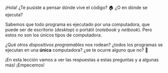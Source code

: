 ¡Hola! ¿Te pusiste a pensar dónde vive el código? :house: ¿O en dónde se ejecuta?

Sabemos que todo programa es ejecutado por una computadora, que puede ser de escritorio (_desktop_) o portátil (_notebook_ y _netbook_). Pero estos no son los únicos tipos de computadora.

¿Qué otros _dispositivos programables_ nos rodean? ¿todos los programas se ejecutan en una **única** computadora? ¿se te ocurre alguno que no? :thought_balloon:

¡En esta lección vamos a ver las respuestas a estas preguntas y a algunas más! ¡Empecemos!